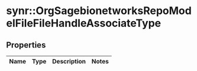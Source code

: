 # synr::OrgSagebionetworksRepoModelFileFileHandleAssociateType


## Properties
Name | Type | Description | Notes
------------ | ------------- | ------------- | -------------


